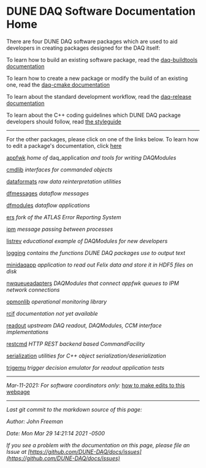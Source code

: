 # DUNE DAQ Software Documentation Home

There are four DUNE DAQ software packages which are used to aid
developers in creating packages designed for the DAQ itself:

To learn how to build an existing software package, read the [daq-buildtools documentation](packages/daq-buildtools/README.md)

To learn how to create a new package or modify the build of an existing one, read the [daq-cmake documentation](packages/daq-cmake/README.md)

To learn about the standard development workflow, read the [daq-release documentation](packages/daq-release/README.md)

To learn about the C++ coding guidelines which DUNE DAQ package developers should follow, read [the styleguide](packages/styleguide/README.md)

--------------

For the other packages, please click on one of the links below. To learn how to edit a package's documentation, click [here](editing_package_documentation.md)

[appfwk](packages/appfwk/README.md) _home of_ daq_application _and tools for writing DAQModules_

[cmdlib](packages/cmdlib/README.md) _interfaces for commanded objects_

[dataformats](packages/dataformats/README.md) _raw data reinterpretation utilities_

[dfmessages](packages/dfmessages/README.md) _dataflow messages_

[dfmodules](packages/dfmodules/README.md) _dataflow applications_

[ers](packages/ers/README.md) _fork of the ATLAS Error Reporting System_

[ipm](packages/ipm/README.md) _message passing between processes_

[listrev](packages/listrev/README.md) _educational example of DAQModules for new developers_

[logging](packages/logging/README.md) _contains the functions DUNE DAQ packages use to output text_

[minidaqapp](packages/minidaqapp/README.md) _application to read out Felix data and store it in HDF5 files on disk_

[nwqueueadapters](packages/nwqueueadapters/README.md) _DAQModules that connect appfwk queues to IPM network connections_

[opmonlib](packages/opmonlib/README.md) _operational monitoring library_

[rcif](nowhere) _documentation not yet available_

[readout](packages/readout/README.md) _upstream DAQ readout, DAQModules, CCM interface implementations_

[restcmd](packages/restcmd/README.md) _HTTP REST backend based CommandFacility_

[serialization](packages/serialization/README.md) _utilities for C++ object serialization/deserialization_

[trigemu](packages/trigemu/README.md) _trigger decision emulator for readout application tests_

------

_Mar-11-2021: For software coordinators only:_ [how to make edits to this webpage](how_to_make_edits.md)


-----

_Last git commit to the markdown source of this page:_


_Author: John Freeman_

_Date: Mon Mar 29 14:21:14 2021 -0500_

_If you see a problem with the documentation on this page, please file an Issue at [https://github.com/DUNE-DAQ/docs/issues](https://github.com/DUNE-DAQ/docs/issues)_
